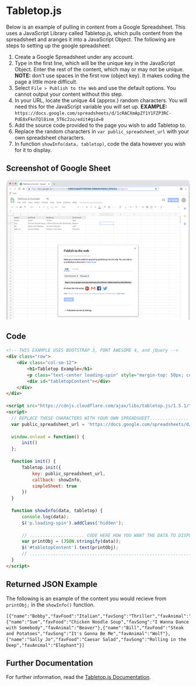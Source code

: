 # Tabletop.js

Below is an example of pulling in content from a Google Spreadsheet. This uses a JavaScript Library called Tabletop.js, which pulls content from the spreadsheet and aranges it into a JavaScript Object. The following are steps to setting up the google spreadsheet:

1. Create a Google Spreadsheet under any account.
2. Type in the first line, which will be the unique key in the JavaScript Object. Enter the rest of the content, which may or may not be unique. **NOTE:** don't use spaces in the first row (object key). It makes coding the page a little more difficult.
3. Select `File > Publish to the Web` and use the default options. You cannot output your content without this step.
4. In your URL, locate the unique 44 (approx.) random characters. You will need this for the JavaScript variable you will set up. **EXAMPLE:** `https://docs.google.com/spreadsheets/d/1cRACXmApZf1Y1FZP3RC-PdE8xFknTQl0inm_5T6c2zo/edit#gid=0`
5. Add the source code provided to the page you wish to add Tabletop to.
6. Replace the random characters in `var public_spreadsheet_url` with your own spreadsheet characters.
7. In function `showInfo(data, tabletop)`, code the data however you wish for it to display.

## Screenshot of Google Sheet
![Screenshot of Google Sheet](../images/tabletop-example.png)

## Code
``` html
<!-- THIS EXAMPLE USES BOOTSTRAP 3, FONT AWESOME 4, and jQuery -->
<div class="row">
    <div class="col-sm-12">
        <h1>Tabletop Example</h1>
        <p class="text-center loading-spin" style="margin-top: 50px; color: #777777;"><i class="fa fa-spinner fa-spin fa-3x fa-fw"></i><span class="sr-only">Loading...</span></p>
        <div id="tabletopContent"></div>
    </div>
</div>

<script src="https://cdnjs.cloudflare.com/ajax/libs/tabletop.js/1.5.1/tabletop.min.js"></script>
<script>
  // REPLACE THESE CHARACTERS WITH YOUR OWN SPREADSHEET............... vvvvvvvvvvvvvvvvvvvvvvvvvvvvvvvvvvvvvvvvvvvv ....... //
  var public_spreadsheet_url = 'https://docs.google.com/spreadsheets/d/1cRACXmApZf1Y1FZP3RC-PdE8xFknTQl0inm_5T6c2zo/pubhtml';

  window.onload = function() {
      init()
  };

  function init() {
      Tabletop.init({
          key: public_spreadsheet_url,
          callback: showInfo,
          simpleSheet: true
      })
  }

  function showInfo(data, tabletop) {
      console.log(data);
      $('p.loading-spin').addClass('hidden');

      // ..................... CODE HERE HOW YOU WANT THE DATA TO DISPLAY ..................... //
      var printObj = (JSON.stringify(data));
      $('#tabletopContent').text(printObj);
      // ...................................................................................... //
  }
</script>
```

## Returned JSON Example

The following is an example of the content you would recieve from `printObj;` in the `showInfo()` function.

```
[{"name":"Bobby","favFood":"Italian","favSong":"Thriller","favAnimal":"Bear"},{"name":"Sue","favFood":"Chicken Noodle Soup","favSong":"I Wanna Dance with Somebody","favAnimal":"Beaver"},{"name":"Bill","favFood":"Steak and Potatoes","favSong":"It's Gonna Be Me","favAnimal":"Wolf"},{"name":"Sally Jo","favFood":"Caesar Salad","favSong":"Rolling in the Deep","favAnimal":"Elephant"}]
```

## Further Documentation
For further information, read the [Tabletop.js Documentation](https://github.com/jsoma/tabletop).